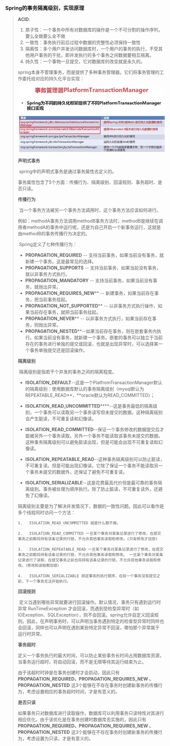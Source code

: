 ### Spring的事务隔离级别，实现原理

> **ACID**:
>
> 1. 原子性：一个事务中所有对数据库的操作是一个不可分割的操作序列，要么全做要么全不做
> 2. 一致性：事务执行前后过程中数据的完整性必须保持一致性
> 3. 隔离性：多个用户并发访问数据库时，一个用户的事务的执行，不受其他用户事务的干扰，即并发执行的多个事务之间数据要相互隔离。
> 4. 持久性：一个事物一旦提交，它对数据库的改变就是永久的。
>
> spring本身不管理事务，而是提供了多种事务管理器。它们将事务管理的工作委托给对应的持久化平台实现： 
>
> ![image-20200104221044766](../image/image-20200104221044766-1583583740899.png)
>
> **声明式事务**
>
> ​	spring中的声明式事务是通过事务属性去定义的。
>
> ​	事务属性包含了5个方面：传播行为、隔离级别、回滚规则、事务超时、是否只读。
>
> **传播行为**
>
> ​	当一个事务方法被另一个事务方法调用时，这个事务方法应该如何进行。
>
> ​	例如：methodA事务方法调用methodB事务方法时，methodB是继续在调用者methodA的事务中运行呢，还是为自己开启一个新事务运行，这就是由methodB的事务传播行为决定的。
>
> ​	Spring定义了七种传播行为：
>
> - **PROPAGATION_REQUIRED** -- 支持当前事务，如果当前没有事务，就新建一个事务。这是最常见的选择。
> - **PROPAGATION_SUPPORTS** -- 支持当前事务，如果当前没有事务，就以非事务方式执行。
> - **PROPAGATION_MANDATORY** -- 支持当前事务，如果当前没有事务，就抛出异常。
> - **PROPAGATION_REQUIRES_NEW**** -- 新建事务，如果当前存在事务，把当前事务挂起。
> - **PROPAGATION_NOT_SUPPORTED**** -- 以非事务方式执行操作，如果当前存在事务，就把当前事务挂起。
> - **PROPAGATION_NEVER**** -- 以非事务方式执行，如果当前存在事务，则抛出异常。
> - **PROPAGATION_NESTED****--如果当前存在事务，则在嵌套事务内执行。如果当前没有事务，就新建一个事务。嵌套的事务可以独立于当前存在的事务进行单独的提交或回滚，也就是出现异常时，可以选择某一个事务单独提交还是回滚操作。
>
> **隔离级别**
>
> ​	隔离级别是指若干个并发的事务之间的隔离程度。
>
> -   **ISOLATION_DEFAULT**--这是一个PlatfromTransactionManager默认的隔离级别：使用数据库默认的事务隔离级别（mysql默认为REPEATABLE_READ**，**oracle默认为READ_COMMITTED）；
>
> -   **ISOLATION_READ_UNCOMMITTED******--这是事务最低的隔离级别，一个事务可以读取另一个事务读写但未提交的数据。这种隔离级别会产生脏读，不可重复读和幻像读。
>
> -   **ISOLATION_READ_COMMITTED**--保证一个事务修改的数据提交后才能被另外一个事务读取。另外一个事务不能读取该事务未提交的数据。这种事务隔离级别可以避免脏读出现，但是可能会出现不可重复读和幻像读。
>
> -   **ISOLATION_REPEATABLE_READ**--这种事务隔离级别可以防止脏读，不可重复读。但是可能出现幻像读。它除了保证一个事务不能读取另一个事务未提交的数据外，还保证了避免不可重复读。
>
> -   **ISOLATION_SERIALIZABLE**--这是花费最高代价但是最可靠的事务隔离级别。事务被处理为顺序执行。除了防止脏读，不可重复读外，还避免了幻像读。
>
> 隔离级别主要是为了解决并发情况下，数据的一致性问题。因此可以看作是多个线程同时访问一个方法：
>
>     1.   ISOLATION_READ_UNCOMMITTED 就是什么都不做。 
>        
>     2.   ISOLATION_READ_COMMITTED 一旦某个事务对某条记录进行了修改，在提交事务之前都将持有该条记录的行锁，不允许其他事务读取和修改。(只有修改才加锁)
>        
>     3.   ISOLATION_REPEATABLE_READ 一旦某个事务对某条记录进行了修改，在提交事务之前都将持有该条记录的行锁，不允许其他事务读取和修改。 一旦某个事务对某条记录进行了读取，在提交事务之前也将持有该条记录的行锁，不允许其他事务读取和修改。（修改和读取都加锁）
>        
>     4.   ISOLATION_SERIALIZABLE 规定事务的执行顺序，在前一个事务没有提交之前，下一个事务无法开始执行。
>
> **回滚规则**
>
> ​	定义当遇到哪些异常就要进行回滚操作。默认情况，事务只有遇到运行时异常 RunTimeException 才会回滚，而遇到受检型异常时（如IOException、SQLException），则不会回滚。
> ​	spring允许自定义回滚规则。因此，在声明事务时，可以声明当事务遇到特定的检查型异常时同样也会回滚，同样也可以声明在遇到某些特定异常不回滚，哪怕那个异常属于 运行时异常。
>
> **事务超时**
>
> ​	定义一个事务执行的最大时间，可以防止某些事务长时间占用数据库资源，当事务运行超时，将自动回滚，而不是无限等待其运行结束为止。
>
> ​	由于该超时时钟是在事务创建时才会启动，因此只有**PROPAGATION_REQUIRED、PROPAGATION_REQUIRES_NEW 、PROPAGATION_NESTED** 这3个能够在不存在事务时创建新事务的传播行为，考虑设置相应的事务超时时间，才是有意义的。
>
> **是否只读**
>
> ​	如果事务只对数据库进行读取操作，数据库可以利用事务只读特性对其进行相应优化。由于该优化是在事务创建时数据库去实施的，因此只有**PROPAGATION_REQUIRED、PROPAGATION_REQUIRES_NEW 、PROPAGATION_NESTED** 这3个能够在不存在事务时创建新事务的传播行为，考虑设置为只读，才是有意义的。